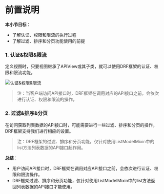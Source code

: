 # 前置说明

**本小节目标**：
* 了解认证、权限和限流的执行过程
* 了解过滤、排序和分页功能使用的前提

### 1. 认证&权限&限流

定义视图时，只要视图继承了APIView或其子类，就可以使用DRF框架的认证、权限和限流功能。

![认证&权限&限流](assets/认证&权限&限流.png)

> 注：当客户端访问API接口时，DRF框架在调用对应的API接口之前，会依次进行认证、权限和限流的操作。

### 2. 过滤&排序&分页

在访问获取列表数据的API接口时，可能需要进行一些过滤、排序和分页的操作，DRF框架支持我们进行相应的设置。

> 注：DRF框架的过滤、排序和分页功能，仅针对使用ListModelMixin中的list方法列表数据的API接口起作用。

**总结**：
* 用户访问API接口时，DRF框架在调用对应API接口之前，会依次进行认证、权限和限流操作。
* DRF框架过滤、排序和分页功能，仅针对使用ListModelMixin中的list方法返回列表数据的API接口才能使用。
